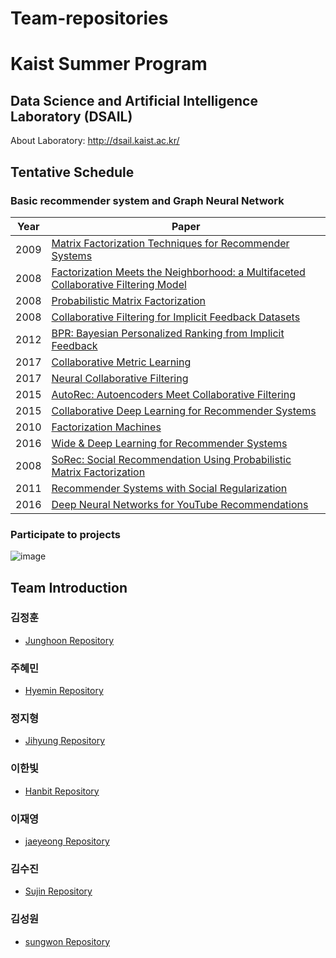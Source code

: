 # Team-repositories

# **Kaist Summer Program**  

## Data Science and Artificial Intelligence Laboratory (DSAIL)
About Laboratory: http://dsail.kaist.ac.kr/

## Tentative Schedule
### Basic recommender system and Graph Neural Network
| Year | Paper |
| :---: | --- |
| 2009 | [Matrix Factorization Techniques for Recommender Systems](https://datajobs.com/data-science-repo/Recommender-Systems-[Netflix].pdf) 
| 2008 | [Factorization Meets the Neighborhood: a Multifaceted Collaborative Filtering Model](https://dl.acm.org/doi/pdf/10.1145/1401890.1401944)
| 2008 | [Probabilistic Matrix Factorization](https://papers.nips.cc/paper/2007/file/d7322ed717dedf1eb4e6e52a37ea7bcd-Paper.pdf)
| 2008 | [Collaborative Filtering for Implicit Feedback Datasets](https://github.com/SukwonYun/RecSys-Papers/files/5835861/OCCF.pdf) 
| 2012 | [BPR: Bayesian Personalized Ranking from Implicit Feedback](https://github.com/SukwonYun/RecSys-Papers/files/5835858/BPR.pdf) 
| 2017 | [Collaborative Metric Learning](https://github.com/SukwonYun/RecSys-Papers/files/5835860/CML.pdf)|
| 2017 | [Neural Collaborative Filtering](https://github.com/SukwonYun/RecSys-Papers/files/5835857/NCF.pdf)|
| 2015 | [AutoRec: Autoencoders Meet Collaborative Filtering](https://github.com/SukwonYun/RecSys-Papers/files/5835876/Autorec.pdf)|
| 2015 | [Collaborative Deep Learning for Recommender Systems](https://github.com/SukwonYun/RecSys-Papers/files/5835846/CDL.pdf)|
| 2010 | [Factorization Machines](https://github.com/SukwonYun/RecSys-Papers/files/5835853/FM.pdf)|
| 2016 | [Wide & Deep Learning for Recommender Systems](https://github.com/SukwonYun/RecSys-Papers/files/5835879/wide.deep.pdf)
| 2008 | [SoRec: Social Recommendation Using Probabilistic Matrix Factorization](https://github.com/SukwonYun/RecSys-Papers/files/5835855/SoRec.pdf)|
| 2011 | [Recommender Systems with Social Regularization](https://github.com/SukwonYun/RecSys-Papers/files/5835854/SoReg.pdf)| | SoReg
| 2016 | [Deep Neural Networks for YouTube Recommendations](https://github.com/SukwonYun/RecSys-Papers/files/5865100/Youtube.pdf)| | Youtube

### Participate to projects
![image](https://user-images.githubusercontent.com/40378824/123631988-5cc0f700-d852-11eb-9257-404dfe0a2f22.png)


## Team Introduction  
### 김정훈
* [Junghoon Repository](https://github.com/jhkim611/2021_summer_internship)  

### 주혜민  
* [Hyemin Repository](https://github.com/hyemin1826/DSAIL_2021.git)  

### 정지형
* [Jihyung Repository](https://github.com/JhngJng/Summer_Internship_2021)  

### 이한빛
* [Hanbit Repository](https://github.com/hanbitlee/summer_2021)  

### 이재영  
* [jaeyeong Repository](https://github.com/JaeyeongLee1/DSAIL_summer_internship)  

### 김수진  
* [Sujin Repository](https://github.com/sujin53/2021_Summer_Internship)    

### 김성원  
* [sungwon Repository](https://github.com/kpiswon/2021_DSAIL_summer_internship)  
